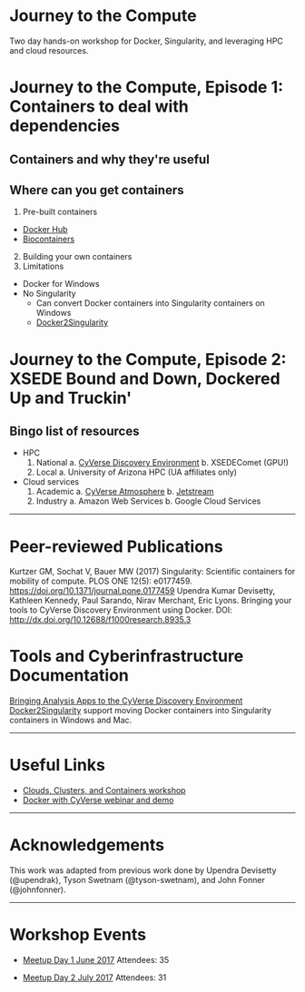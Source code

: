 # Journey to the Compute
Two day hands-on workshop for Docker, Singularity, and leveraging HPC and cloud resources.

# Journey to the Compute, Episode 1: Containers to deal with dependencies

## Containers and why they're useful

## Where can you get containers
1. Pre-built containers
  * [Docker Hub](https://hub.docker.com/)
  * [Biocontainers](http://biocontainers.pro/)
2. Building your own containers
3. Limitations
  * Docker for Windows 
  * No Singularity
  	- Can convert Docker containers into Singularity containers on Windows
  	- [Docker2Singularity](https://hub.docker.com/r/tacc/docker2singularity/)

# Journey to the Compute, Episode 2: XSEDE Bound and Down, Dockered Up and Truckin'

## Bingo list of resources
- HPC
	1. National 
		a. [CyVerse Discovery Environment](de.cyverse.org)
		b. XSEDEComet (GPU!)		
	2. Local
		a. University of Arizona HPC (UA affiliates only)
- Cloud services
	1. Academic
		a. [CyVerse Atmosphere](atmo.cyverse.org)
		b. [Jetstream](https://use.jetstream-cloud.org/)
	2. Industry
		a. Amazon Web Services
		b. Google Cloud Services

---

# Peer-reviewed Publications
Kurtzer GM, Sochat V, Bauer MW (2017) Singularity: Scientific containers for mobility of compute. PLOS ONE 12(5): e0177459. https://doi.org/10.1371/journal.pone.0177459
Upendra Kumar Devisetty, Kathleen Kennedy, Paul Sarando, Nirav Merchant, Eric Lyons. Bringing your tools to CyVerse Discovery Environment using Docker. DOI: http://dx.doi.org/10.12688/f1000research.8935.3

# Tools and Cyberinfrastructure Documentation
[Bringing Analysis Apps to the CyVerse Discovery Environment](https://pods.iplantcollaborative.org/wiki/display/DEmanual/Dockerizing+Your+Tools+for+the+CyVerse+Discovery+Environment)
[Docker2Singularity](https://hub.docker.com/r/tacc/docker2singularity/) support moving Docker containers into Singularity containers in Windows and Mac.

----
# Useful Links
* [Clouds, Clusters, and Containers workshop](https://github.com/johnfonner/AKES2016)
* [Docker with CyVerse webinar and demo](https://github.com/upendrak/docker-webinar-1/blob/master/demo-1.md)

----

# Acknowledgements
This work was adapted from previous work done by Upendra Devisetty (@upendrak), Tyson Swetnam (@tyson-swetnam), and John Fonner (@johnfonner).

---

# Workshop Events
* [Meetup Day 1 June 2017](https://www.meetup.com/Tucson-Data-Science-Meetup/events/239386940/) 
  Attendees: 35

* [Meetup Day 2 July 2017](https://www.meetup.com/Tucson-Data-Science-Meetup/events/239386968/)
  Attendees: 31
